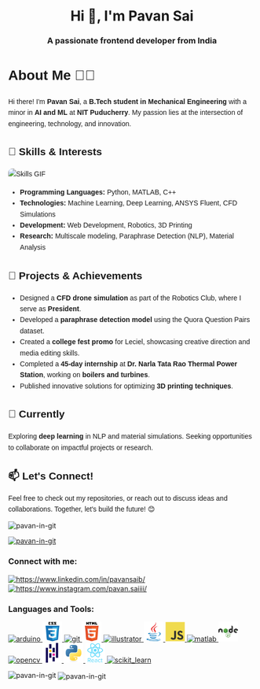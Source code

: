 <h1 align="center">Hi 👋, I'm Pavan Sai</h1>
<h3 align="center">A passionate frontend developer from India</h3>
<div style="font-family: Arial, sans-serif; line-height: 1.6;">
  <h1>About Me 👨‍💻</h1>
  <p>Hi there! I'm <strong>Pavan Sai</strong>, a <strong>B.Tech student in Mechanical Engineering</strong> with a minor in <strong>AI and ML</strong> at <strong>NIT Puducherry</strong>. My passion lies at the intersection of engineering, technology, and innovation.</p>
  
  <h2>🔧 Skills & Interests</h2>
  <img src="https://media.giphy.com/media/ZVik7pBtu9dNS/giphy.gif" alt="Skills GIF" style="width: 100px; border-radius: 8px;">
  <ul>
    <li><strong>Programming Languages:</strong> Python, MATLAB, C++</li>
    <li><strong>Technologies:</strong> Machine Learning, Deep Learning, ANSYS Fluent, CFD Simulations</li>
    <li><strong>Development:</strong> Web Development, Robotics, 3D Printing</li>
    <li><strong>Research:</strong> Multiscale modeling, Paraphrase Detection (NLP), Material Analysis</li>
  </ul>

  <h2>🚀 Projects & Achievements</h2>
  <ul>
    <li>Designed a <strong>CFD drone simulation</strong> as part of the Robotics Club, where I serve as <strong>President</strong>.</li>
    <li>Developed a <strong>paraphrase detection model</strong> using the Quora Question Pairs dataset.</li>
    <li>Created a <strong>college fest promo</strong> for Leciel, showcasing creative direction and media editing skills.</li>
    <li>Completed a <strong>45-day internship</strong> at <strong>Dr. Narla Tata Rao Thermal Power Station</strong>, working on <strong>boilers and turbines</strong>.</li>
    <li>Published innovative solutions for optimizing <strong>3D printing techniques</strong>.</li>
  </ul>

  <h2>🌱 Currently</h2>
  <p>Exploring <strong>deep learning</strong> in NLP and material simulations. Seeking opportunities to collaborate on impactful projects or research.</p>

  <h2>📫 Let's Connect!</h2>
  <p>Feel free to check out my repositories, or reach out to discuss ideas and collaborations. Together, let's build the future! 😊</p>
</div>


<p align="left"> <img src="https://komarev.com/ghpvc/?username=pavan-in-git&label=Profile%20views&color=0e75b6&style=flat" alt="pavan-in-git" /> </p>

<p align="left"> <a href="https://github.com/ryo-ma/github-profile-trophy"><img src="https://github-profile-trophy.vercel.app/?username=pavan-in-git" alt="pavan-in-git" /></a> </p>

<h3 align="left">Connect with me:</h3>
<p align="left">
<a href="https://www.linkedin.com/in/pavansaib/" target="blank"><img align="center" src="https://raw.githubusercontent.com/rahuldkjain/github-profile-readme-generator/master/src/images/icons/Social/linked-in-alt.svg" alt="https://www.linkedin.com/in/pavansaib/" height="30" width="40" /></a>
<a href="https://www.instagram.com/pavan.saiiii/" target="blank"><img align="center" src="https://raw.githubusercontent.com/rahuldkjain/github-profile-readme-generator/master/src/images/icons/Social/instagram.svg" alt="https://www.instagram.com/pavan.saiiii/" height="30" width="40" /></a>
</p>

<h3 align="left">Languages and Tools:</h3>
<p align="left"> <a href="https://www.arduino.cc/" target="_blank" rel="noreferrer"> <img src="https://cdn.worldvectorlogo.com/logos/arduino-1.svg" alt="arduino" width="40" height="40"/> </a> <a href="https://www.w3schools.com/css/" target="_blank" rel="noreferrer"> <img src="https://raw.githubusercontent.com/devicons/devicon/master/icons/css3/css3-original-wordmark.svg" alt="css3" width="40" height="40"/> </a> <a href="https://git-scm.com/" target="_blank" rel="noreferrer"> <img src="https://www.vectorlogo.zone/logos/git-scm/git-scm-icon.svg" alt="git" width="40" height="40"/> </a> <a href="https://www.w3.org/html/" target="_blank" rel="noreferrer"> <img src="https://raw.githubusercontent.com/devicons/devicon/master/icons/html5/html5-original-wordmark.svg" alt="html5" width="40" height="40"/> </a> <a href="https://www.adobe.com/in/products/illustrator.html" target="_blank" rel="noreferrer"> <img src="https://www.vectorlogo.zone/logos/adobe_illustrator/adobe_illustrator-icon.svg" alt="illustrator" width="40" height="40"/> </a> <a href="https://www.java.com" target="_blank" rel="noreferrer"> <img src="https://raw.githubusercontent.com/devicons/devicon/master/icons/java/java-original.svg" alt="java" width="40" height="40"/> </a> <a href="https://developer.mozilla.org/en-US/docs/Web/JavaScript" target="_blank" rel="noreferrer"> <img src="https://raw.githubusercontent.com/devicons/devicon/master/icons/javascript/javascript-original.svg" alt="javascript" width="40" height="40"/> </a> <a href="https://www.mathworks.com/" target="_blank" rel="noreferrer"> <img src="https://upload.wikimedia.org/wikipedia/commons/2/21/Matlab_Logo.png" alt="matlab" width="40" height="40"/> </a> <a href="https://nodejs.org" target="_blank" rel="noreferrer"> <img src="https://raw.githubusercontent.com/devicons/devicon/master/icons/nodejs/nodejs-original-wordmark.svg" alt="nodejs" width="40" height="40"/> </a> <a href="https://opencv.org/" target="_blank" rel="noreferrer"> <img src="https://www.vectorlogo.zone/logos/opencv/opencv-icon.svg" alt="opencv" width="40" height="40"/> </a> <a href="https://pandas.pydata.org/" target="_blank" rel="noreferrer"> <img src="https://raw.githubusercontent.com/devicons/devicon/2ae2a900d2f041da66e950e4d48052658d850630/icons/pandas/pandas-original.svg" alt="pandas" width="40" height="40"/> </a> <a href="https://www.python.org" target="_blank" rel="noreferrer"> <img src="https://raw.githubusercontent.com/devicons/devicon/master/icons/python/python-original.svg" alt="python" width="40" height="40"/> </a> <a href="https://reactjs.org/" target="_blank" rel="noreferrer"> <img src="https://raw.githubusercontent.com/devicons/devicon/master/icons/react/react-original-wordmark.svg" alt="react" width="40" height="40"/> </a> <a href="https://scikit-learn.org/" target="_blank" rel="noreferrer"> <img src="https://upload.wikimedia.org/wikipedia/commons/0/05/Scikit_learn_logo_small.svg" alt="scikit_learn" width="40" height="40"/> </a> </p>

<p><img align="left" src="https://github-readme-stats.vercel.app/api/top-langs?username=pavan-in-git&show_icons=true&locale=en&layout=compact" alt="pavan-in-git" /></p>

<p>&nbsp;<img align="center" src="https://github-readme-stats.vercel.app/api?username=pavan-in-git&show_icons=true&locale=en" alt="pavan-in-git" /></p>
